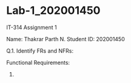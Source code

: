 # Lab-1_202001450

IT-314 Assignment 1

Name: Thakrar Parth N.
Student ID: 202001450

Q.1. Identify FRs and NFRs:

Functional Requirements:

1) 

